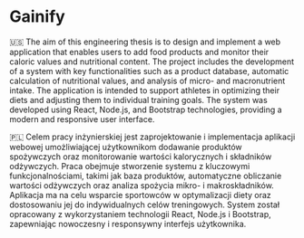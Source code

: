 # Gainify

🇺🇸
The aim of this engineering thesis is to design and implement a web application that enables users to add food products and monitor their caloric values and nutritional content. The project includes the development of a system with key functionalities such as a product database, automatic calculation of nutritional values, and analysis of micro- and macronutrient intake. The application is intended to support athletes in optimizing their diets and adjusting them to individual training goals. The system was developed using React, Node.js, and Bootstrap technologies, providing a modern and responsive user interface.

🇵🇱
Celem pracy inżynierskiej jest zaprojektowanie i implementacja aplikacji webowej umożliwiającej użytkownikom dodawanie produktów spożywczych oraz monitorowanie wartości kalorycznych i składników odżywczych. Praca obejmuje stworzenie systemu z kluczowymi funkcjonalnościami, takimi jak baza produktów, automatyczne obliczanie wartości odżywczych oraz analiza spożycia mikro- i makroskładników. Aplikacja ma na celu wsparcie sportowców w optymalizacji diety oraz dostosowaniu jej do indywidualnych celów treningowych. System został opracowany z wykorzystaniem technologii React, Node.js i Bootstrap, zapewniając nowoczesny i responsywny interfejs użytkownika.
